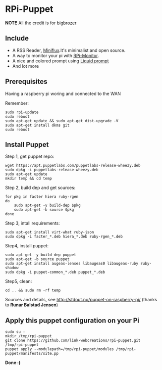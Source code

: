 # RPi-Puppet

**NOTE** All the credit is for [bigbrozer](https://github.com/bigbrozer)


## Include

* A RSS Reader, [Miniflux](http://miniflux.net/).It's minimalist and open source.
* A way to monitor your pi with [RPi-Monitor](http://rpi-experiences.blogspot.fr/).
* A nice and colored prompt using [Liquid prompt](https://github.com/nojhan/liquidprompt)
* And lot more

## Prerequisites

Having a raspberry pi woring and connected to the WAN

Remember:

    sudo rpi-update
    sudo reboot
    sudo apt-get update && sudo apt-get dist-upgrade -V
    sudo apt-get install dkms git
    sudo reboot

## Install Puppet

Step 1, get puppet repo:

    wget https://apt.puppetlabs.com/puppetlabs-release-wheezy.deb
    sudo dpkg -i puppetlabs-release-wheezy.deb
    sudo apt-get update
    mkdir temp && cd temp

Step 2, build dep and get sources:   

    for pkg in facter hiera ruby-rgen
    do
        sudo apt-get -y build-dep $pkg
        sudo apt-get -b source $pkg
    done
    
Step 3, intall requirements:

    sudo apt-get install virt-what ruby-json
    sudo dpkg -i facter_*.deb hiera_*.deb ruby-rgen_*.deb
    
Step4, install puppet:

    sudo apt-get -y build-dep puppet
    sudo apt-get -b source puppet
    sudo apt-get install augeas-lenses libaugeas0 libaugeas-ruby ruby-shadow
    sudo dpkg -i puppet-common_*.deb puppet_*.deb
    
Step5, clean:

    cd .. && sudo rm -rf temp

Sources and details, see http://stdout.no/puppet-on-raspberry-pi/ (thanks to **Runar Balstad Jensen**)

## Apply this puppet configuration on your Pi

    sudo su -
    mkdir /tmp/rpi-puppet
    git clone https://github.com/link-webcreations/rpi-puppet.git /tmp/rpi-puppet
    puppet apply --modulepath=/tmp/rpi-puppet/modules /tmp/rpi-puppet/manifests/site.pp
    
**Done :)**
